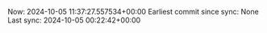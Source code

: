 Now: 2024-10-05 11:37:27.557534+00:00 Earliest commit since sync: None Last sync: 2024-10-05 00:22:42+00:00
